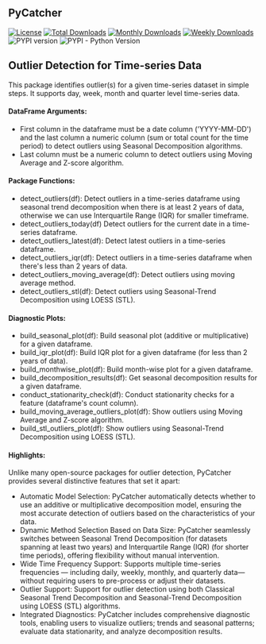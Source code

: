 ## PyCatcher
[![License](https://img.shields.io/badge/License-MIT-green.svg)](https://github.com/aseemanand/pycatcher/blob/main/LICENSE) [![Total Downloads](https://pepy.tech/badge/pycatcher)](https://pepy.tech/project/pycatcher) [![Monthly Downloads](https://pepy.tech/badge/pycatcher/month)](https://pepy.tech/project/pycatcher/month) [![Weekly Downloads](https://pepy.tech/badge/pycatcher/week)](https://pepy.tech/project/pycatcher/week) ![PYPI version](https://img.shields.io/pypi/v/pycatcher.svg) ![PYPI - Python Version](https://img.shields.io/pypi/pyversions/pycatcher.svg)

## Outlier Detection for Time-series Data
This package identifies outlier(s) for a given time-series dataset in simple steps. It supports day, week, month and quarter level time-series data.

#### DataFrame Arguments:
* First column in the dataframe must be a date column ('YYYY-MM-DD') and the last column a numeric column 
(sum or total count for the time period) to detect outliers using Seasonal Decomposition algorithms.
* Last column must be a numeric column to detect outliers using Moving Average and Z-score algorithm. 

#### Package Functions:
* detect_outliers(df): Detect outliers in a time-series dataframe using seasonal trend decomposition when there 
is at least 2 years of data, otherwise we can use Interquartile Range (IQR) for smaller timeframe.
* detect_outliers_today(df) Detect outliers for the current date in a time-series dataframe.
* detect_outliers_latest(df): Detect latest outliers in a time-series dataframe.
* detect_outliers_iqr(df): Detect outliers in a time-series dataframe when there's less than 2 years of data.
* detect_outliers_moving_average(df): Detect outliers using moving average method. 
* detect_outliers_stl(df): Detect outliers using Seasonal-Trend Decomposition using LOESS (STL).

#### Diagnostic Plots:
* build_seasonal_plot(df): Build seasonal plot (additive or multiplicative) for a given dataframe.
* build_iqr_plot(df): Build IQR plot for a given dataframe (for less than 2 years of data).
* build_monthwise_plot(df): Build month-wise plot for a given dataframe.
* build_decomposition_results(df): Get seasonal decomposition results for a given dataframe.
* conduct_stationarity_check(df): Conduct stationarity checks for a feature (dataframe's count column).
* build_moving_average_outliers_plot(df): Show outliers using Moving Average and Z-score algorithm.
* build_stl_outliers_plot(df): Show outliers using Seasonal-Trend Decomposition using LOESS (STL).

#### Highlights:
 Unlike many open-source packages for outlier detection, PyCatcher provides several distinctive features that set it apart:
* Automatic Model Selection: 
PyCatcher automatically detects whether to use an additive or multiplicative
decomposition model, ensuring the most accurate detection of outliers based on the characteristics of your data.
* Dynamic Method Selection Based on Data Size:
PyCatcher seamlessly switches between Seasonal Trend Decomposition (for datasets spanning at least two years) and
Interquartile Range (IQR) (for shorter time periods), offering flexibility without manual intervention.
* Wide Time Frequency Support:
Supports multiple time-series frequencies — including daily, weekly, monthly, and quarterly data—without requiring 
users to pre-process or adjust their datasets.
* Outlier Support: Support for outlier detection using both Classical Seasonal Trend Decomposition and Seasonal-Trend 
Decomposition using LOESS (STL) algorithms.
* Integrated Diagnostics: PyCatcher includes comprehensive diagnostic tools, enabling users to visualize outliers; trends 
and seasonal patterns; evaluate data stationarity, and analyze decomposition results.